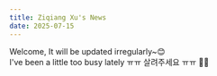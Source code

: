 ```yaml
---
title: Ziqiang Xu's News
date: 2025-07-15
---
```


Welcome, It will be updated irregularly~😊  
I've been a little too busy lately ㅠㅠ 살려주세요 ㅠㅠ 🤹‍♀️
